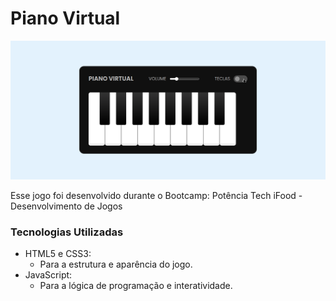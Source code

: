 # Piano Virtual

<p align="center">
  <img src="./.github/preview.gif" alt="Jogo de um Piano Virtual">
</p>

Esse jogo foi desenvolvido durante o Bootcamp: Potência Tech iFood - Desenvolvimento de Jogos

### Tecnologias Utilizadas

- HTML5 e CSS3:
  - Para a estrutura e aparência do jogo.
- JavaScript:
  - Para a lógica de programação e interatividade.